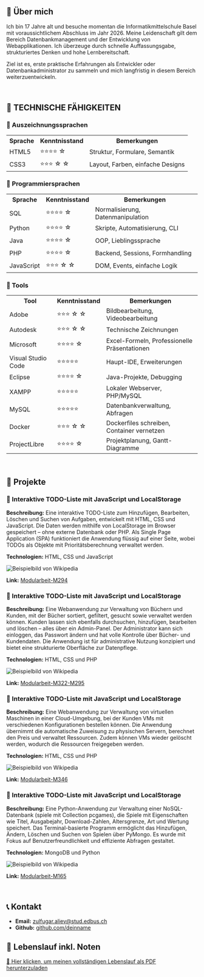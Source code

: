 <!DOCTYPE html>
<html lang="de">
<head>
    <meta charset="UTF-8">
</head>
<body>


<!-- ÜBER MICH -->
<section>
    <h2>👋 Über mich</h2>
    <p>
        Ich bin 17 Jahre alt und besuche momentan die Informatikmittelschule Basel mit voraussichtlichem Abschluss im Jahr 2026.
        Meine Leidenschaft gilt dem Bereich Datenbankmanagement und der Entwicklung von Webapplikationen.
        Ich überzeuge durch schnelle Auffassungsgabe, strukturiertes Denken und hohe Lernbereitschaft.
    </p>
    <p>
        Ziel ist es, erste praktische Erfahrungen als Entwickler oder Datenbankadministrator zu sammeln und mich langfristig in diesem Bereich weiterzuentwickeln.
    </p>
</section>
<br>
<!-- TECHNISCHE FÄHIGKEITEN -->
<h2>🔹 TECHNISCHE FÄHIGKEITEN</h2>

<section>
  <h3>🔹 Auszeichnungssprachen</h3>
  <table>
    <tr>
      <th>Sprache</th>
      <th class="stars">Kenntnisstand</th>
      <th>Bemerkungen</th>
    </tr>
    <tr>
      <td>HTML5</td>
      <td>⭐⭐⭐⭐ ☆</td>
      <td>Struktur, Formulare, Semantik</td>
    </tr>
    <tr>
      <td>CSS3</td>
      <td>⭐⭐⭐ ☆ ☆</td>
      <td>Layout, Farben, einfache Designs</td>
    </tr>
  </table>
</section>

<section>
  <h3>🔹 Programmiersprachen</h3>
  <table>
    <tr>
      <th>Sprache</th>
      <th class="stars">Kenntnisstand</th>
      <th>Bemerkungen</th>
    </tr>
    <tr>
      <td>SQL</td>
      <td>⭐⭐⭐⭐ ☆</td>
      <td>Normalisierung, Datenmanipulation</td>
    </tr>
    <tr>
      <td>Python</td>
      <td>⭐⭐⭐⭐ ☆</td>
      <td>Skripte, Automatisierung, CLI</td>
    </tr>
    <tr>
      <td>Java</td>
      <td>⭐⭐⭐⭐ ☆</td>
      <td>OOP, Lieblingssprache</td>
    </tr>
    <tr>
      <td>PHP</td>
      <td>⭐⭐⭐⭐ ☆</td>
      <td>Backend, Sessions, Formhandling</td>
    </tr>
    <tr>
      <td>JavaScript</td>
      <td>⭐⭐⭐ ☆ ☆</td>
      <td>DOM, Events, einfache Logik</td>
    </tr>
  </table>
</section>

<section>
  <h3>🔹 Tools</h3>
  <table>
    <tr>
      <th>Tool</th>
      <th class="stars">Kenntnisstand</th>
      <th>Bemerkungen</th>
    </tr>
    <tr>
      <td>Adobe</td>
      <td>⭐⭐⭐ ☆ ☆</td>
      <td>Bildbearbeitung, Videobearbeitung</td>
    </tr>
    <tr>
      <td>Autodesk</td>
      <td>⭐⭐⭐ ☆ ☆</td>
      <td>Technische Zeichnungen</td>
    </tr>
    <tr>
      <td>Microsoft</td>
      <td>⭐⭐⭐⭐ ☆</td>
      <td>Excel-Formeln, Professionelle Präsentationen</td>
    </tr>
    <tr>
      <td>Visual Studio Code</td>
      <td>⭐⭐⭐⭐⭐</td>
      <td>Haupt-IDE, Erweiterungen</td>
    </tr>
    <tr>
      <td>Eclipse</td>
      <td>⭐⭐⭐⭐ ☆</td>
      <td>Java-Projekte, Debugging</td>
    </tr>
    <tr>
      <td>XAMPP</td>
      <td>⭐⭐⭐⭐⭐</td>
      <td>Lokaler Webserver, PHP/MySQL</td>
    </tr>
    <tr>
      <td>MySQL</td>
      <td>⭐⭐⭐⭐⭐</td>
      <td>Datenbankverwaltung, Abfragen</td>
    </tr>
    <tr>
      <td>Docker</td>
      <td>⭐⭐⭐ ☆ ☆</td>
      <td>Dockerfiles schreiben, Container vernetzen</td>
    </tr>
    <tr>
      <td>ProjectLibre</td>
      <td>⭐⭐⭐⭐ ☆</td>
      <td>Projektplanung, Gantt-Diagramme</td>
    </tr>
  </table>
</section>
<br>
<h2>🔹 Projekte</h2>
<section>
        <h3>🔹 Interaktive TODO-Liste mit JavaScript und LocalStorage</h3>
        <p><strong>Beschreibung:</strong> Eine interaktive TODO-Liste zum Hinzufügen, Bearbeiten, Löschen und Suchen von Aufgaben, entwickelt mit HTML, CSS und JavaScript. Die Daten werden mithilfe von LocalStorage im Browser gespeichert – ohne externe Datenbank oder PHP. Als Single Page Application (SPA) funktioniert die Anwendung flüssig auf einer Seite, wobei TODOs als Objekte mit Prioritätsberechnung verwaltet werden.</p>
        <p><strong>Technologien:</strong> HTML, CSS und JavaScript</p>
        <img src="https://i.imgflip.com/9yav6f.gif" alt="Beispielbild von Wikipedia" />
        <p><strong>Link:</strong> <a href="https://github.com/Simulant235/Modularbeit-M294" target="_blank">Modularbeit-M294</a></p>
</section>

<section>
        <h3>🔹 Interaktive TODO-Liste mit JavaScript und LocalStorage</h3>
        <p><strong>Beschreibung:</strong> Eine Webanwendung zur Verwaltung von Büchern und Kunden, mit der Bücher sortiert, gefiltert, gesucht sowie verwaltet werden können. Kunden lassen sich ebenfalls durchsuchen, hinzufügen, bearbeiten und löschen – alles über ein Admin-Panel. Der Administrator kann sich einloggen, das Passwort ändern und hat volle Kontrolle über Bücher- und Kundendaten. Die Anwendung ist für administrative Nutzung konzipiert und bietet eine strukturierte Oberfläche zur Datenpflege.</p>
        <p><strong>Technologien:</strong> HTML, CSS und PHP</p>
        <img src="https://i.imgflip.com/9yaxnt.gif" alt="Beispielbild von Wikipedia" />
        <p><strong>Link:</strong> <a href="https://github.com/Simulant235/Modularbeit-M322-M295" target="_blank">Modularbeit-M322-M295</a></p>
</section>

<section>
        <h3>🔹 Interaktive TODO-Liste mit JavaScript und LocalStorage</h3>
        <p><strong>Beschreibung:</strong> Eine Webanwendung zur Verwaltung von virtuellen Maschinen in einer Cloud-Umgebung, bei der Kunden VMs mit verschiedenen Konfigurationen bestellen können. Die Anwendung übernimmt die automatische Zuweisung zu physischen Servern, berechnet den Preis und verwaltet Ressourcen. Zudem können VMs wieder gelöscht werden, wodurch die Ressourcen freigegeben werden.</p>
        <p><strong>Technologien:</strong> HTML, CSS und PHP</p>
        <img src="https://i.imgflip.com/9yb0iw.gif" alt="Beispielbild von Wikipedia" />
        <p><strong>Link:</strong> <a href="https://github.com/Simulant235/Modularbeit-M346" target="_blank">Modularbeit-M346</a></p>
</section>

<section>
        <h3>🔹 Interaktive TODO-Liste mit JavaScript und LocalStorage</h3>
        <p><strong>Beschreibung:</strong> Eine Python-Anwendung zur Verwaltung einer NoSQL-Datenbank (spiele mit Collection pcgames), die Spiele mit Eigenschaften wie Titel, Ausgabejahr, Download-Zahlen, Altersgrenze, Art und Wertung speichert. Das Terminal-basierte Programm ermöglicht das Hinzufügen, Ändern, Löschen und Suchen von Spielen über PyMongo. Es wurde mit Fokus auf Benutzerfreundlichkeit und effiziente Abfragen gestaltet.</p>
        <p><strong>Technologien:</strong> MongoDB und Python</p>
        <img src="https://i.imgflip.com/9yb0ul.gif" alt="Beispielbild von Wikipedia" />
        <p><strong>Link:</strong> <a href="https://github.com/Simulant235/Modularbeit-M165" target="_blank">Modularbeit-M165</a></p>
</section>
<br>
<!-- KONTAKT -->
<section>
    <h2>📞 Kontakt</h2>
    <ul>
        <li><strong>Email:</strong> <a href="mailto:zulfugar.aliev@stud.edbus.ch">zulfugar.aliev@stud.edbus.ch</a></li>
        <li><strong>Github:</strong> <a href="https://github.com/Simulant235"  target="_blank">github.com/deinname</a></li>
    </ul>
</section>

<!-- Dokumente -->
<section>
    <h2>📄 Lebenslauf inkl. Noten</h2>
    <p>
        <a href="Lebenslauf_Zulfugar_Aliev.pdf" target="_blank">🔗 Hier klicken, um meinen vollständigen Lebenslauf als PDF herunterzuladen</a>
    </p>
</section>

</body>
</html>
